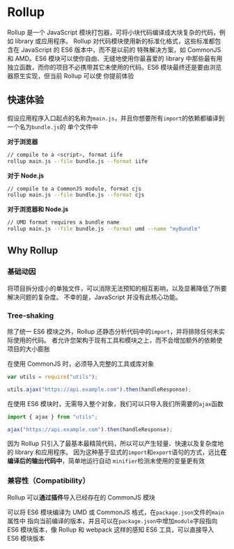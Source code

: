 # Rollup

Rollup 是一个 JavaScript 模块打包器，可将小块代码编译成大块复杂的代码，例如 library 或应用程序。
Rollup 对代码模块使用新的标准化格式，这些标准都包含在 JavaScript 的 ES6 版本中，而不是以前的
特殊解决方案，如 CommonJS 和 AMD。ES6 模块可以使你自由、无缝地使用你最喜爱的 library 中那些最有用
独立函数，而你的项目不必携带其它未使用的代码。ES6 模块最终还是要由浏览器原生实现，但当前 Rollup 可以使
你提前体验

## 快速体验

假设应用程序入口起点的名称为`main.js`，并且你想要所有`import`的依赖都编译到一个名为`bundle.js`的
单个文件中

**对于浏览器**

```bash
// compile to a <script>, format iife
rollup main.js --file bundle.js --format iife
```

**对于 Node.js**

```bash
// compile to a CommonJS module, format cjs
rollup main.js --file bundle.js --format cjs
```

**对于浏览器和 Node.js**

```bash
// UMD format requires a bundle name
rollup main.js --file bundle.js --format umd --name "myBundle"
```

## Why Rollup

### 基础动因

将项目拆分成小的单独文件，可以消除无法预知的相互影响，以及显著降低了所要解决问题的复杂度。
不幸的是，JavaScript 并没有此核心功能。

### Tree-shaking

除了统一 ES6 模块之外，Rollup 还静态分析代码中的`import`，并将排除任何未实际使用的代码。
者允许您架构于现有工具和模块之上，而不会增加额外的依赖使项目的大小膨胀

在使用 CommonJS 时，必须导入完整的工具或库对象

```js
var utils = require("utils");

utils.ajax("https://api.example.com").then(handleResponse);
```

在使用 ES6 模块时，无需导入整个对象，我们可以只导入我们所需要的`ajax`函数

```js
import { ajax } from "utils";

ajax("https://api.example.com").then(handleResponse);
```

因为 Rollup 只引入了最基本最精简代码，所以可以产生轻量、快速以及复杂度地的 library 和应用程序。
因为这种基于显式的`import`和`export`语句的方式，远比**在编译后的输出代码中**，简单地运行自动
`minifier`检测未使用的变量更有效

### 兼容性（Compatibility）

Rollup 可以**通过插件**导入已经存在的 CommonJS 模块

可以将 ES6 模块编译为 UMD 或 CommonJS 格式，在`package.json`文件的`main`属性中
指向当前编译的版本，并且可以在`package.json`中增加`module`字段指向 ES6 模块版本，像
Rollup 和 webpack 这样的感知 ES6 工具，可以直接导入 ES6 模块版本
